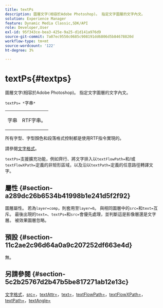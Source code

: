 ```yaml
---
title: textPs
description: 圖層文字(相容於Adobe Photoshop)。 指定文字圖層的文字內文。
solution: Experience Manager
feature: Dynamic Media Classic,SDK/API
role: Developer,User
exl-id: 95f343ce-bea3-425e-9a25-d1d141a976d9
source-git-commit: 7a07ec9550c0685c908191dd6806d5b84678820d
workflow-type: tm+mt
source-wordcount: '122'
ht-degree: 3%

---
```


# textPs{#textps}

圖層文字(相容於Adobe Photoshop)。 指定文字圖層的文字內文。

`textPs= *`字串`*`

<table id="simpletable_4E2D08FD4EEC4EDC9EFE9F6F2E22DB0C"> 
 <tr class="strow"> 
  <td class="stentry"> <p><span class="codeph"><span class="varname">字串</span> </span> </p> </td> 
  <td class="stentry"> <p>RTF字串。 </p></td> 
 </tr> 
</table>

所有字型、字型顏色和段落格式控制都是使用RTF指令實現的。

請參閱[文字格式](../../../../../is-api/http-ref/image-serving-api-ref/c-http-protocol-reference/c-text-formatting/c-text-formatting.md#concept-0d3136db7f6f49668274541cd4b6364c)。

`textPs=`支援擴充功能，例如齊行、將文字排入以`textFlowPath=`和/或`textFlowXPath=`定義的非矩形區域，以及沿以`textPath=`定義的任意路徑轉譯文字。

## 屬性 {#section-a289dc26b6534b41998b1e241d5f2f92}

圖層屬性。 若為`layer=comp`，則套用至`layer=0`。 與相同圖層中的`src=`和`text=`互斥。 最後出現的`text=`、`textPs=`和`src=`會優先處理，並判斷這是影像層還是文字層。 被效果圖層忽略。

## 預設 {#section-11c2ae2c96d64a0a9c207252df663e4d}

無。

## 另請參閱 {#section-5c2b25767d2b47b5be817271ab12e13c}

[文字格式](../../../../../is-api/http-ref/image-serving-api-ref/c-http-protocol-reference/c-text-formatting/c-text-formatting.md#concept-0d3136db7f6f49668274541cd4b6364c)，[src=](../../../../../is-api/http-ref/image-serving-api-ref/c-http-protocol-reference/c-command-reference/r-src.md#reference-f6506637778c4c69bf106a7924a91ab1)，[textAttr=](../../../../../is-api/http-ref/image-serving-api-ref/c-http-protocol-reference/c-command-reference/r-textattr.md#reference-ff00484fa3244286abeff34911f7ec0d)，[text=](../../../../../is-api/http-ref/image-serving-api-ref/c-http-protocol-reference/c-command-reference/r-text.md#reference-84634052e48548539a1ef63cbe41f22f)，[textFlowPath=](../../../../../is-api/http-ref/image-serving-api-ref/c-http-protocol-reference/c-command-reference/r-textflowpath.md#reference-0b8d9493d71342f0b6a64a6d221584ef)，[textFlowXPath=](../../../../../is-api/http-ref/image-serving-api-ref/c-http-protocol-reference/c-command-reference/r-textflowxpath.md#reference-c55d4e41a28f40aca6a24ca218c28542)，[textPath=](../../../../../is-api/http-ref/image-serving-api-ref/c-http-protocol-reference/c-command-reference/r-textpath.md#reference-b09cc0902dff4725bdb54d5da4076ccd)，[textAngle=](../../../../../is-api/http-ref/image-serving-api-ref/c-http-protocol-reference/c-command-reference/r-textangle.md#reference-447f624c0e764d0cb5c75846d1b44d15)
